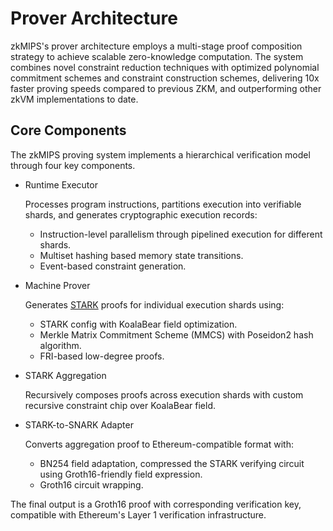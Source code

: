 # Prover Architecture

zkMIPS's prover architecture employs a multi-stage proof composition strategy to achieve scalable zero-knowledge computation. The system combines novel constraint reduction techniques with optimized polynomial commitment schemes and constraint construction schemes, delivering 10x faster proving speeds compared to previous ZKM, and outperforming other zkVM implementations to date.

## Core Components
The zkMIPS proving system implements a hierarchical verification model through four key components.

- Runtime Executor
  
  Processes program instructions, partitions execution into verifiable shards, and generates cryptographic execution records:
  - Instruction-level parallelism through pipelined execution for different shards.
  - Multiset hashing based memory state transitions.
  - Event-based constraint generation.

- Machine Prover
  
  Generates [STARK](../stark.md) proofs for individual execution shards using:

  - STARK config with KoalaBear field optimization.
  - Merkle Matrix Commitment Scheme (MMCS) with Poseidon2 hash algorithm.
  - FRI-based low-degree proofs.

- STARK Aggregation
  
  Recursively composes proofs across execution shards with custom recursive constraint chip over KoalaBear field.

- STARK-to-SNARK Adapter
  
  Converts aggregation proof to Ethereum-compatible format with:

  - BN254 field adaptation, compressed the STARK verifying circuit using Groth16-friendly field expression.
  - Groth16 circuit wrapping.

The final output is a ​Groth16 proof with corresponding verification key, compatible with Ethereum's Layer 1 verification infrastructure.
